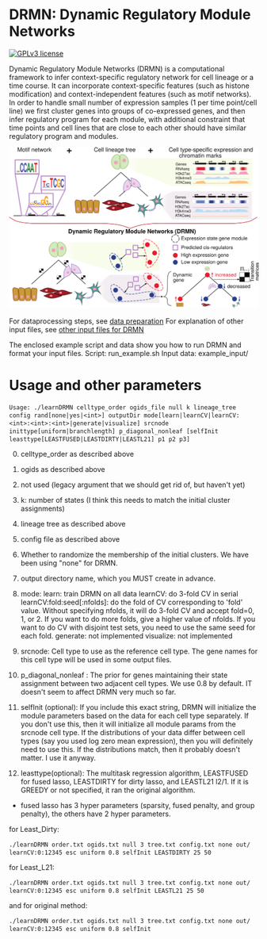# DRMN: Dynamic Regulatory Module Networks

[![GPLv3 license](https://img.shields.io/badge/License-GPLv3-blue.svg)](http://perso.crans.org/besson/LICENSE.html)

Dynamic Regulatory Module Networks (DRMN) is a computational framework to infer context-specific regulatory network for cell lineage or a time course. It can incorporate context-specific features (such as histone modification) and context-independent features (such as motif networks). In order to handle small number of expression samples (1 per time point/cell line) we first cluster genes into groups of co-expressed genes, and then infer regulatory program for each module, with additional constraint that time points and cell lines that are close to each other should have similar regulatory program and modules.

![alt text](example_input/drmn_overview.png "Overview of DRMN. Given a cell lineage (or a time course), and context-specific and context-independent features for each cell line, DRMN infers modules of coexpressed genes in each cell line and infers a regulatory program for each module. DRMN allows for change in module assignment of genes across cell lines based on similarity of cell lines and changes in expression of genes.")


For dataprocessing steps, see [data preparation](dataprocessing.md)
For explanation of other input files, see [other input files for DRMN](otherinputs.md)

The enclosed example script and data show you how to run DRMN and format your input files.
Script: run_example.sh
Input data: example_input/


# Usage and other parameters

```
Usage: ./learnDRMN celltype_order ogids_file null k lineage_tree config rand[none|yes|<int>] outputDir mode[learn|learnCV|learnCV:<int>:<int>:<int>|generate|visualize] srcnode inittype[uniform|branchlength] p_diagonal_nonleaf [selfInit leasttype[LEASTFUSED|LEASTDIRTY|LEASTL21] p1 p2 p3]
```

0. celltype_order as described above
1. ogids as described above
2. not used (legacy argument that we should get rid of, but haven't yet)
3. k: number of states (I think this needs to match the initial cluster assignments)
4. lineage tree as described above
5. config file as described above
6. Whether to randomize the membership of the initial clusters. We have been using "none" for DRMN.
7. output directory name, which you MUST create in advance.
8. mode:
learn: train DRMN on all data
learnCV: do 3-fold CV in serial
learnCV:fold:seed[:nfolds]: do the fold of CV corresponding to 'fold' value. Without specifying nfolds, it will do 3-fold CV and accept fold=0, 1, or 2. If you want to do more folds, give a higher value of nfolds. If you want to do CV with disjoint test sets, you need to use the same seed for each fold.
generate: not implemented
visualize: not implemented
9. srcnode: Cell type to use as the reference cell type. The gene names for this cell type will be used in some output files.
10. p_diagonal_nonleaf : The prior for genes maintaining their state assignment between two adjacent cell types. We use 0.8 by default. IT doesn't seem to affect DRMN very much so far.

11. selfInit (optional): If you include this exact string, DRMN will initialize the module parameters based on the data for each cell type separately. If you don't use this, then it will initialize all module params from the srcnode cell type. If the distributions of your data differ between cell types (say you used log zero mean expression), then you will definitely need to use this. If the distributions match, then it probably doesn't matter. I use it anyway.

12. leasttype(optional): The multitask regression algorithm, LEASTFUSED for fused lasso, LEASTDIRTY for dirty lasso, and LEASTL21 l2/1. If it is GREEDY or not specified, it ran the original algorithm.
   * fused lasso has 3 hyper parameters (sparsity, fused penalty, and group penalty), the others have 2 hyper parameters.

for Least_Dirty:
```
./learnDRMN order.txt ogids.txt null 3 tree.txt config.txt none out/ learnCV:0:12345 esc uniform 0.8 selfInit LEASTDIRTY 25 50
```
for Least_L21:
```
./learnDRMN order.txt ogids.txt null 3 tree.txt config.txt none out/ learnCV:0:12345 esc uniform 0.8 selfInit LEASTL21 25 50
```
and for original method:
```
./learnDRMN order.txt ogids.txt null 3 tree.txt config.txt none out/ learnCV:0:12345 esc uniform 0.8 selfInit
```
